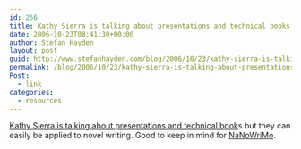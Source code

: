 ```yaml
---
id: 256
title: Kathy Sierra is talking about presentations and technical books but they can easily be applied to novel writing. Good to keep in mind for NaNoWriMo.
date: 2006-10-23T08:41:30+00:00
author: Stefan Hayden
layout: post
guid: http://www.stefanhayden.com/blog/2006/10/23/kathy-sierra-is-talking-about-presentations-and-technical-books-but-they-can-easily-be-applied-to-novel-writing-good-to-keep-in-mind-for-nanowrimo/
permalink: /blog/2006/10/23/kathy-sierra-is-talking-about-presentations-and-technical-books-but-they-can-easily-be-applied-to-novel-writing-good-to-keep-in-mind-for-nanowrimo/
Post:
  - link
categories:
  - resources
---
```

<p><a href="http://headrush.typepad.com/creating_passionate_users/2006/10/better_beginnin.html">Kathy Sierra is talking about presentations and technical book</a>s but they can easily be applied to novel writing. Good to keep in mind for <a href="http://www.nanowrimo.org/">NaNoWriMo</a>.
</p>
